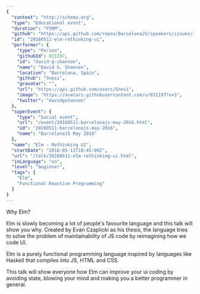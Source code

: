 ```yaml
---
{
  "context": "http://schema.org",
  "type": "Educational event",
  "duration": "P30M",
  "github": "https://api.github.com/repos/BarcelonaJS/speakers/issues/13",
  "id": "20160511-elm-rethinking-ui",
  "performer": {
    "type": "Person",
    "githubId": 831197,
    "id": "david-g-shannon",
    "name": "David G. Shannon",
    "location": "Barcelona, Spain",
    "github": "Snesi",
    "gravatar": "",
    "url": "https://api.github.com/users/Snesi",
    "image": "https://avatars.githubusercontent.com/u/831197?v=3",
    "twitter": "davidgshannon"
  },
  "superEvent": {
    "type": "Social event",
    "url": "/event/20160511-barcelonajs-may-2016.html",
    "id": "20160511-barcelonajs-may-2016",
    "name": "BarcelonaJS May 2016"
  },
  "name": "Elm - Rethinking UI",
  "startDate": "2016-05-11T18:45:00Z",
  "url": "/talk/20160511-elm-rethinking-ui.html",
  "inLanguage": "en",
  "level": "beginner",
  "tags": [
    "Elm",
    "Functional Reactive Programming"
  ]
}
---
```



Why Elm?

Elm is slowly becoming a lot of people's favourite language and this talk will show you why. 
Created by Evan Czaplicki as his thesis, the language tries to solve the problem of maintainability of JS code by reimagining how we code UI. 

Elm is a purely functional programming language inspired by languages like Haskell that compiles into JS, HTML and CSS.

This talk will show everyone how Elm can improve your ui coding by avoiding state, blowing your mind and making you a better programmer in general.

 
